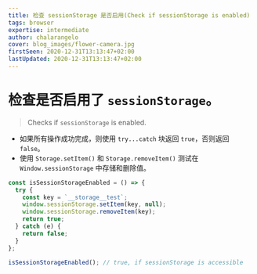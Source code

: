 ```yaml
---
title: 检查 sessionStorage 是否启用(Check if sessionStorage is enabled)
tags: browser
expertise: intermediate
author: chalarangelo
cover: blog_images/flower-camera.jpg
firstSeen: 2020-12-31T13:13:47+02:00
lastUpdated: 2020-12-31T13:13:47+02:00
---
```


# 检查是否启用了 `sessionStorage`。
> Checks if `sessionStorage` is enabled.

- 如果所有操作成功完成，则使用 `try...catch` 块返回 `true`，否则返回 `false`。
- 使用 `Storage.setItem()` 和 `Storage.removeItem()` 测试在 `Window.sessionStorage` 中存储和删除值。

```js
const isSessionStorageEnabled = () => {
  try {
    const key = `__storage__test`;
    window.sessionStorage.setItem(key, null);
    window.sessionStorage.removeItem(key);
    return true;
  } catch (e) {
    return false;
  }
};
```

```js
isSessionStorageEnabled(); // true, if sessionStorage is accessible
```
